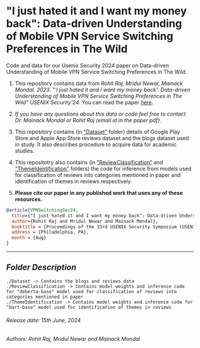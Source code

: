 # "I just hated it and I want my money back": Data-driven Understanding of Mobile VPN Service Switching Preferences in The Wild

Code and data for our Usenix Security 2024 paper on Data-driven Understanding of Mobile VPN Service Switching Preferences in The Wild. 

1. This repository contains data from *Rohit Raj, Mridul Newar, Mainack Mondal. 2023. "'I just hated it and I want my money back': Data-driven Understanding of Mobile VPN Service Switching Preferences in The Wild" USENIX Security'24.* 
You can read the paper [here](https://arxiv.org/pdf/2403.01648).

1. *If you have any questions about this data or code feel free to contact Dr. Mainack Mondal or Rohit Raj (email id in the paper pdf).*

1. This repository contains (in ["Dataset"](https://github.com/Mainack/switch-vpn-datacode-sec24/tree/main/Dataset) folder) details of Google Play Store and Apple App Store reviews dataset and the blogs dataset used in study. It also describes procedure to acquire data for academic studies.

1. This repositotry also contains (in ["ReviewClassification"](https://github.com/Mainack/switch-vpn-datacode-sec24/tree/main/ReviewClassification) and ["ThemeIdentification"](https://github.com/Mainack/switch-vpn-datacode-sec24/tree/main/ThemeIdentification) folders) the code for inference from models used for classification of reviews into categories mentioned in paper and identification of themes in reviews respectively.

1. **Please cite our paper in any published work that uses any of these resources.**

~~~bibtex
@article{VPNSwitchingSec24,
  title={"I just hated it and I want my money back": Data-driven Understanding of Mobile VPN Service Switching Preferences in The Wild},
  author={Rohit Raj and Mridul Newar and Mainack Mondal},
  booktitle = {Proceedings of the 33rd USENIX Security Symposium (USENIX Security'24)},
  address = {Philadelphia, PA},
  month = {Aug}
}
~~~

------------------------------------------
***Folder Description*** 
------------------------------------------

~~~
./Dataset -> Contains the blogs and reviews data
./ReviewClassification -> Contains model weights and inference code for "deberta-base" model used for classification of reviews into categories mentioned in paper
./ThemeIdentification -> Contains model weights and inference code for "bart-base" model used for identification of themes in reviews
~~~

###### Release date: 15th June, 2024
###### Authors: Rohit Raj, Mridul Newar and Mainack Mondal
